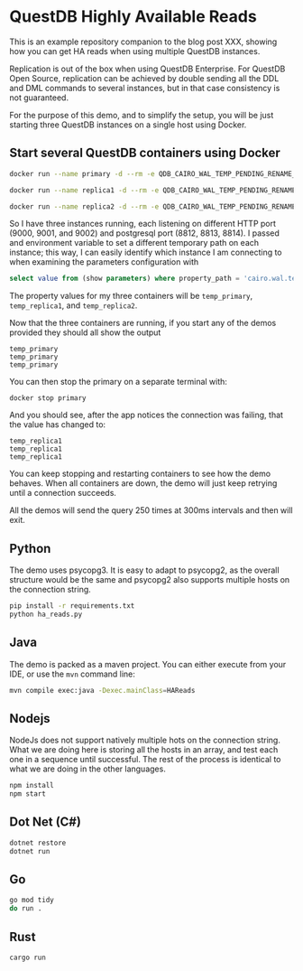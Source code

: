 # QuestDB Highly Available Reads

This is an example repository companion to the blog post XXX, showing how you can get HA reads when using multiple QuestDB
instances.

Replication is out of the box when using QuestDB Enterprise. For QuestDB Open Source, replication can be achieved by
double sending all the DDL and DML commands to several instances, but in that case consistency is not guaranteed.

For the purpose of this demo, and to simplify the setup, you will be just starting three QuestDB instances on a single
host using Docker.

## Start several QuestDB containers using Docker

```sh
docker run --name primary -d --rm -e QDB_CAIRO_WAL_TEMP_PENDING_RENAME_TABLE_PREFIX=temp_primary  -p 9000:9000  -p 8812:8812 questdb/questdb

docker run --name replica1 -d --rm -e QDB_CAIRO_WAL_TEMP_PENDING_RENAME_TABLE_PREFIX=temp_replica1  -p 9001:9000  -p 8813:8812 questdb/questdb

docker run --name replica2 -d --rm -e QDB_CAIRO_WAL_TEMP_PENDING_RENAME_TABLE_PREFIX=temp_replica2  -p 9002:9000  -p 8814:8812 questdb/questdb
```

So I have three instances running, each listening on different HTTP port (9000, 9001, and 9002) and postgresql port (8812, 8813, 8814).
I passed and environment variable to set a different temporary path on each instance; this way, I can easily identify which instance
I am connecting to when examining the parameters configuration with

```sql
select value from (show parameters) where property_path = 'cairo.wal.temp.pending.rename.table.prefix';
```

The property values for my three containers will be `temp_primary`, `temp_replica1`, and `temp_replica2`.

Now that the three containers are running, if you start any of the demos provided they should all show the output
```
temp_primary
temp_primary
temp_primary
```

You can then stop the primary on a separate terminal with:

```
docker stop primary
```

And you should see, after the app notices the connection was failing, that the value has changed to:

```
temp_replica1
temp_replica1
temp_replica1
```

You can keep stopping and restarting containers to see how the demo behaves. When all containers are down, the demo
will just keep retrying until a connection succeeds.

All the demos will send the query 250 times at 300ms intervals and then will exit.


## Python

The demo uses psycopg3. It is easy to adapt to psycopg2, as the overall structure would be the same and psycopg2 also
supports multiple hosts on the connection string.

```sh
pip install -r requirements.txt
python ha_reads.py
```


## Java

The demo is packed as a maven project. You can either execute from your IDE, or use the `mvn` command line:

```sh
mvn compile exec:java -Dexec.mainClass=HAReads
```

## Nodejs

NodeJs does not support natively multiple hots on the connection string. What we are doing here is storing all the hosts
in an array, and test each one in a sequence until successful. The rest of the process is identical to what we are doing
in the other languages.

```sh
npm install
npm start
```

## Dot Net (C#)

```sh
dotnet restore
dotnet run
```

## Go

```sh
go mod tidy
do run .
```

## Rust

```sh
cargo run
```
